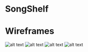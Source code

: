 # SongShelf

# Wireframes
![alt text](<Screenshot 2025-09-06 at 9.14.53 PM-1.png>)
![alt text](<Screenshot 2025-09-06 at 9.16.34 PM.png>)
![alt text](<Screenshot 2025-09-06 at 9.17.08 PM.png>)
![alt text](<Screenshot 2025-09-06 at 9.17.47 PM.png>)

